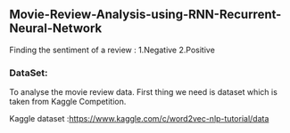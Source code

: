 ## Movie-Review-Analysis-using-RNN-Recurrent-Neural-Network


Finding the sentiment of a review :
     1.Negative
     2.Positive
### DataSet:
To analyse the movie review data. First thing we need is dataset which is taken from Kaggle Competition.

Kaggle dataset :https://www.kaggle.com/c/word2vec-nlp-tutorial/data
